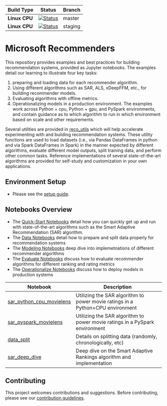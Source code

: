 | Build Type      | Status | Branch |
| ---             | ---    | ---       |
| **Linux CPU**   | [![Status](https://msdata.visualstudio.com/AlgorithmsAndDataScience/_apis/build/status/staging_nightly?branchName=master)](https://msdata.visualstudio.com/AlgorithmsAndDataScience/_build/latest?definitionId=4594) | master |
| **Linux CPU**   | [![Status](https://msdata.visualstudio.com/AlgorithmsAndDataScience/_apis/build/status/staging_nightly?branchName=staging)](https://msdata.visualstudio.com/AlgorithmsAndDataScience/_build/latest?definitionId=4594) | staging |


# Microsoft Recommenders

This repository provides examples and best practices for building recommendation systems, provided as Jupyter notebooks. The examples detail our learning to illustrate four key tasks: 
1. preparing and loading data for each recommender algorithm. 
2. Using different algorithms such as SAR, ALS, xDeepFFM, etc., for building recommender models. 
3. Evaluating algorithms with offline metrics. 
4. Operationalizing models in a production environment. The examples work across Python + cpu, Python + gpu, and PySpark environments, and contain guidance as to which algorithm to run in which environment based on scale and other requirements. 

Several utilities are provided in [reco_utils](/reco_utils) which will help accelerate experimenting with and building recommendation systems. These utility functions are used to load datasets (i.e., via Pandas DataFrames in python and via Spark DataFrames in Spark) in the manner expected by different algorithms, evaluate different model outputs, split training data, and perform other common tasks. Reference implementations of several state-of-the-art algorithms are provided for self-study and customization in your own applications. 

## Environment Setup
* Please see the [setup guide](SETUP.md).

## Notebooks Overview

- The [Quick-Start Notebooks](notebooks/00_quick_start/) detail how you can quickly get up and run with state-of-the-art algorithms such as the Smart Adaptive Recommendation (SAR) algorithm. 
- The [Data Notebooks](notebooks/01_data) detail how to prepare and split data properly for recommendation systems
- The [Modeling Notebooks](notebooks/02_modeling) deep dive into implemetnations of different recommender algorithms
- The [Evaluate Notebooks](notebooks/03_evaluate) discuss how to evaluate recommender algorithms for different ranking and rating metrics
- The [Operationalize Notebooks](notebooks/04_operationalize) discuss how to deploy models in production systems

| Notebook | Description | 
| --- | --- | 
| [sar_python_cpu_movielens](notebooks/00_quick_start/sar_python_cpu_movielens.ipynb) | Utilizing the SAR algorithm to power movie ratings in a Python+CPU environment
| [sar_pyspark_movielens](notebooks/00_quick_start/sar_pyspark_movielens.ipynb) | Utilizing the SAR algorithm to power movie ratings in a PySpark environment
| [data_split](notebooks/01_data/data_split.ipynb) | Details on splitting data (randomly, chronologically, etc)
| [sar_deep_dive](notebooks/02_modeling/sar_deep_dive.ipynb) | Deep dive on the Smart Adaptive Rankings algorithm and implementation


## Contributing

This project welcomes contributions and suggestions. Before contributing, please see our [contribution guidelines](CONTRIBUTING.md).



